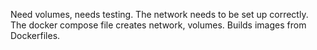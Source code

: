 Need volumes, needs testing. The network needs to be set up
correctly.
The docker compose file creates network, volumes. Builds images from Dockerfiles.